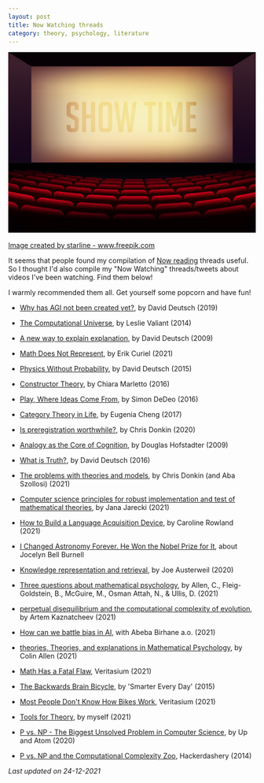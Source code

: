 ```yaml
---
layout: post
title: Now Watching threads
category: theory, psychology, literature
---
```


![library](/images/movie.jpg "movie")

<a href="https://www.freepik.com/vectors/background">Image created by starline - www.freepik.com</a>

It seems that people found my compilation of [Now reading](hhttps://metatheorist.com/Now-Reading/) threads useful. So I thought I'd also compile my "Now Watching" threads/tweets about videos I've been watching. Find them below!

I warmly recommended them all. Get yourself some popcorn and have fun! 

* [Why has AGI not been created yet?](https://twitter.com/IrisVanRooij/status/1469606775271956485), by David Deutsch (2019)

* [The Computational Universe](https://twitter.com/IrisVanRooij/status/1142527093122785281), by Leslie Valiant (2014)

* [A new way to explain explanation](https://twitter.com/IrisVanRooij/status/1387801895511724038), by David Deutsch (2009)

* [Math Does Not Represent](https://twitter.com/IrisVanRooij/status/1466888188371296259?s=20), by Erik Curiel (2021)

* [Physics Without Probability](https://twitter.com/IrisVanRooij/status/1461970928691261453?s=20), by David Deutsch (2015)

* [Constructor Theory](https://twitter.com/IrisVanRooij/status/1452334446049366026?s=20), by Chiara Marletto (2016)

* [Play, Where Ideas Come From](https://twitter.com/IrisVanRooij/status/1388187070842212354?s=20), by Simon DeDeo (2016)

* [Category Theory in Life](https://twitter.com/IrisVanRooij/status/1261969584673914881?s=20), by Eugenia Cheng (2017)

* [Is preregistration worthwhile?](https://twitter.com/IrisVanRooij/status/1338165779263598594?s=20), by Chris Donkin (2020)

* [Analogy as the Core of Cognition](https://twitter.com/IrisVanRooij/status/1241115115828764675?s=20), by Douglas Hofstadter (2009)

* [What is Truth?](https://twitter.com/IrisVanRooij/status/1461818193534668812?s=20), by David Deutsch (2016)

* [The problems with theories and models](https://twitter.com/IrisVanRooij/status/1462087740569362433?s=20), by Chris Donkin (and Aba Szollosi) (2021)

* [Computer science principles for robust implementation and test of mathematical theories](https://twitter.com/IrisVanRooij/status/1462098958294126599?s=20), by Jana Jarecki (2021)

* [How to Build a Language Acquisition Device](https://twitter.com/IrisVanRooij/status/1458484217864667139?s=20), by Caroline Rowland (2021)

* [I Changed Astronomy Forever. He Won the Nobel Prize for It](https://twitter.com/IrisVanRooij/status/1449787458766479361?s=20), about Jocelyn Bell Burnell

* [Knowledge representation and retrieval](https://twitter.com/IrisVanRooij/status/1412069822486257670?s=20), by Joe Austerweil (2020)

* [Three questions about mathematical psychology](https://twitter.com/IrisVanRooij/status/1411767080576290821?s=20), by Allen, C., Fleig-Goldstein, B., McGuire, M., Osman Attah, N., & Ullis, D. (2021)

* [perpetual disequilibrium and the computational complexity of evolution](https://twitter.com/IrisVanRooij/status/1385634837155962886?s=20), by Artem Kaznatcheev (2021)

* [How can we battle bias in AI](https://twitter.com/IrisVanRooij/status/1461769437929947137?s=20), with Abeba Birhane a.o. (2021)

* [theories, Theories, and explanations in Mathematical Psychology](https://twitter.com/IrisVanRooij/status/1454729713969205249?s=20), by Colin Allen (2021)

* [Math Has a Fatal Flaw](https://twitter.com/IrisVanRooij/status/1467255067829063682?s=20), Veritasium (2021)

* [The Backwards Brain Bicycle](https://twitter.com/IrisVanRooij/status/1465450455132213251?s=20), by 'Smarter Every Day' (2015)

* [Most People Don't Know How Bikes Work](https://twitter.com/IrisVanRooij/status/1465069757175062530?s=20), Veritasium (2021)

* [Tools for Theory](https://twitter.com/IrisVanRooij/status/1463946241121918981?s=20), by myself (2021)

* [P vs. NP - The Biggest Unsolved Problem in Computer Science](https://twitter.com/IrisVanRooij/status/1461812487771283461?s=20), by Up and Atom (2020)

* [P vs. NP and the Computational Complexity Zoo](https://twitter.com/IrisVanRooij/status/1400220890001022976?s=20), Hackerdashery (2014)



*Last updated on 24-12-2021*

<a href=''></a> <script type='text/javascript' src='https://www.freevisitorcounters.com/auth.php?id=ffbbfa98da26dd5367373b4d525961f859ebeefb'></script>
<script type="text/javascript" src="https://www.freevisitorcounters.com/en/home/counter/746882/t/4"></script>
